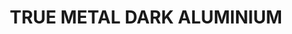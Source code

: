 ---
layout: product
title: "TRUE METAL DARK ALUMINIUM"
price: "750" 
desc: "Metalik boja na bazi voska"
img_path: "/assets/img/AK456.webp"
brand: "AK "
available: true
special_offer: false
new: false
soon: false
cat: "020000"
subcat: "020200"
subsubcat: "020204"
sifra: "AK456"
popular: false
spec: false
---